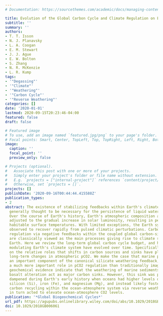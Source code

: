 ```yaml
---
# Documentation: https://sourcethemes.com/academic/docs/managing-content/

title: Evolution of the Global Carbon Cycle and Climate Regulation on Earth
subtitle: ''
summary: ''
authors:
- T. T. Isson
- N. J. Planavsky
- L. A. Coogan
- E. M. Stewart
- J. J. Ague
- E. W. Bolton
- S. Zhang
- N. R. McKenzie
- L. R. Kump
tags:
- '"Degassing"'
- '"Climate"'
- '"Weathering"'
- '"Carbon Cycle"'
- '"Reverse Weathering"'
categories: []
date: '2020-01-01'
lastmod: 2020-09-15T20:23:46-04:00
featured: false
draft: false

# Featured image
# To use, add an image named `featured.jpg/png` to your page's folder.
# Focal points: Smart, Center, TopLeft, Top, TopRight, Left, Right, BottomLeft, Bottom, BottomRight.
image:
  caption: ''
  focal_point: ''
  preview_only: false

# Projects (optional).
#   Associate this post with one or more of your projects.
#   Simply enter your project's folder or file name without extension.
#   E.g. `projects = ["internal-project"]` references `content/project/deep-learning/index.md`.
#   Otherwise, set `projects = []`.
projects: []
publishDate: '2020-09-16T00:44:44.415588Z'
publication_types:
- 2
abstract: The existence of stabilizing feedbacks within Earth's climate system is
  generally thought to be necessary for the persistence of liquid water and life.
  Over the course of Earth's history, Earth's atmospheric composition appears to have
  adjusted to the gradual increase in solar luminosity, resulting in persistently
  habitable surface temperatures. With limited exceptions, the Earth system has been
  observed to recover rapidly from pulsed climatic perturbations. Carbon dioxide (CO2)
  regulation via negative feedbacks within the coupled global carbon-silica cycles
  are classically viewed as the main processes giving rise to climate stability on
  Earth. Here we review the long-term global carbon cycle budget, and how the processes
  modulating Earth's climate system have evolved over time. Specifically, we focus
  on the relative roles that shifts in carbon sources and sinks have played in driving
  long-term changes in atmospheric pCO2. We make the case that marine processes are
  an important component of the canonical silicate weathering feedback, and have played
  a much more important role in pCO2 regulation than traditionally imagined. Notably,
  geochemical evidence indicate that the weathering of marine sediments and off-axis
  basalt alteration act as major carbon sinks. However, this sink was potentially
  dampened during Earth's early history when oceans had higher levels of dissolved
  silicon (Si), iron (Fe), and magnesium (Mg), and instead likely fostered more extensive
  carbon recycling within the ocean-atmosphere system via reverse weathering—that
  in turn acted to elevate ocean-atmosphere CO2 levels.
publication: '*Global Biogeochemical Cycles*'
url_pdf: https://agupubs.onlinelibrary.wiley.com/doi/abs/10.1029/2018GB006061
doi: 10.1029/2018GB006061
---
```

